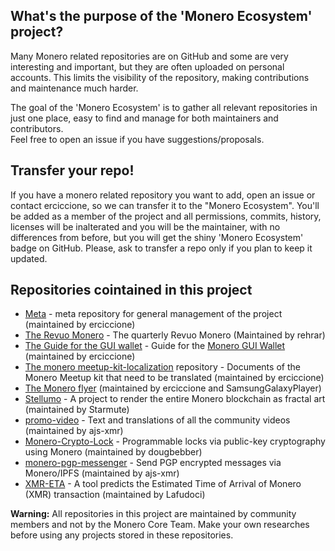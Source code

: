 ## What's the purpose of the 'Monero Ecosystem' project?
Many Monero related repositories are on GitHub and some are very interesting and important, but they are often uploaded on personal accounts. This limits the visibility of the repository, making contributions and maintenance much harder.
&nbsp;

The goal of the 'Monero Ecosystem' is to gather all relevant repositories in just one place, easy to find and manage for both maintainers and contributors.    
Feel free to open an issue if you have suggestions/proposals.


## Transfer your repo!
If you have a monero related repository you want to add, open an issue or contact erciccione, so we can transfer it to the "Monero Ecosystem". You'll be added as a member of the project and all permissions, commits, history, licenses will be inalterated and you will be the maintainer, with no differences from before, but you will get the shiny 'Monero Ecosystem' badge on GitHub. Please, ask to transfer a repo only if you plan to keep it updated.

## Repositories cointained in this project

+ [Meta](https://github.com/monero-ecosystem/meta) - meta repository for general management of the project (maintained by erciccione)
+ [The Revuo Monero](https://github.com/monero-ecosystem/Revuo-Monero) - The quarterly Revuo Monero (Maintained by rehrar)
+ [The Guide for the GUI wallet](https://github.com/monero-ecosystem/monero-GUI-guide) - Guide for the [Monero GUI Wallet](https://github.com/monero-project/monero-gui) (maintained by erciccione)
+ [The monero meetup-kit-localization](https://github.com/monero-ecosystem/monero-meetup-kit-localization) repository - Documents of the Monero Meetup kit that need to be translated (maintained by erciccione)
+ [The Monero flyer](https://github.com/monero-ecosystem/Monero-flyer) (maintained by erciccione and SamsungGalaxyPlayer)
+ [Stellumo](https://github.com/monero-ecosystem/Stellumo) -  A project to render the entire Monero blockchain as fractal art (maintained by Starmute)
+ [promo-video](https://github.com/monero-ecosystem/promo-video) - Text and translations of all the community videos (maintained by ajs-xmr)
+ [Monero-Crypto-Lock](https://github.com/monero-ecosystem/Monero-Crypto-Lock) - Programmable locks via public-key cryptography using Monero (maintained by dougbebber)
+ [monero-pgp-messenger](https://github.com/monero-ecosystem/monero-pgp-messenger) - Send PGP encrypted messages via Monero/IPFS (maintained by ajs-xmr)
+ [XMR-ETA](https://github.com/monero-ecosystem/XMR-ETA) -  A tool predicts the Estimated Time of Arrival of Monero (XMR) transaction (maintained by Lafudoci)
&nbsp;

**Warning:** All repositories in this project are maintained by community members and not by the Monero Core Team. Make your own researches before using any projects stored in these repositories.
